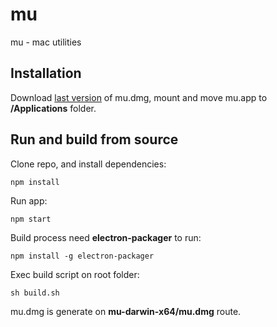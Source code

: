 # mu

mu - mac utilities

## Installation

Download [last version](https://github.com/sidedevorg/mu/raw/master/mu-darwin-x64/mu.dmg) of mu.dmg, mount and move mu.app to **/Applications** folder.

## Run and build from source

Clone repo, and install dependencies:

```shell
npm install
```

Run app:

```shell
npm start
```

Build process need **electron-packager** to run:

```shell
npm install -g electron-packager
```

Exec build script on root folder:

```shell
sh build.sh
```

mu.dmg is generate on **mu-darwin-x64/mu.dmg** route.



